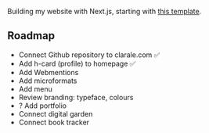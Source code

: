 Building my website with Next.js, starting with [this template](https://github.com/vercel/next.js/tree/canary/examples/blog-starter).

## Roadmap
- Connect Github repository to clarale.com ✅
- Add h-card (profile) to homepage ✅
- Add Webmentions
- Add microformats
- Add menu
- Review branding: typeface, colours 
- ? Add portfolio
- Connect digital garden
- Connect book tracker